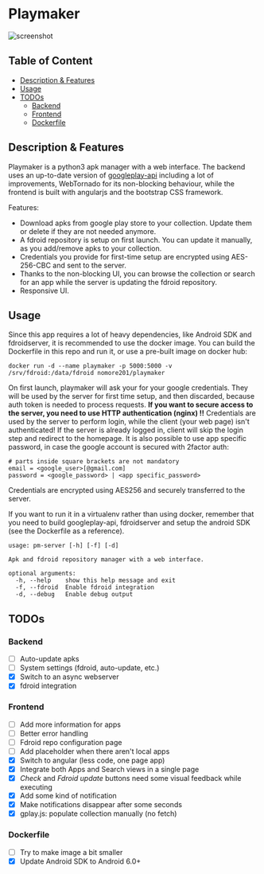 # Playmaker

![screenshot](https://github.com/NoMore201/playmaker/raw/master/example1.png)

## Table of Content

* [Description & Features](#desc)
* [Usage](#usage)
* [TODOs](#todos)
  * [Backend](#todos-backend)
  * [Frontend](#todos-frontend)
  * [Dockerfile](#todos-docker)

<a name="desc"/>

## Description & Features

Playmaker is a python3 apk manager with a web interface. The backend uses an up-to-date version of [googleplay-api](https://github.com/NoMore201/googleplay-api)
 including a lot of improvements, WebTornado for its non-blocking behaviour, while the frontend is built with angularjs and the bootstrap CSS framework.

Features:
* Download apks from google play store to your collection. Update them or delete if they are not needed anymore.
* A fdroid repository is setup on first launch. You can update it manually, as you add/remove apks to your collection.
* Credentials you provide for first-time setup are encrypted using AES-256-CBC and sent to the server.
* Thanks to the non-blocking UI, you can browse the collection or search for an app while the server is updating the fdroid
repository.
* Responsive UI.

<a name="usage"/>

## Usage

Since this app requires a lot of heavy dependencies, like Android SDK and fdroidserver, it is recommended to use the docker image. You can build the Dockerfile in this repo and run it, or use a pre-built image on docker hub:

```
docker run -d --name playmaker -p 5000:5000 -v /srv/fdroid:/data/fdroid nomore201/playmaker
```

On first launch, playmaker will ask your for your google credentials. They will be used by the server for first time setup, and then discarded, because auth token is needed to process requests.
**If you want to secure access to the server, you need to use HTTP authentication (nginx) !!** Credentials are used by the server to perform login, while the client (your web page) isn't authenticated! If the server is already logged in, client will skip the login step and redirect to the homepage.
It is also possible to use app specific password, in case the google account is secured with 2factor auth:

```
# parts inside square brackets are not mandatory
email = <google_user>[@gmail.com]
password = <google_password> | <app specific_password>
```

Credentials are encrypted using AES256 and securely transferred to the server.

If you want to run it in a virtualenv rather than using docker, remember that you need to build googleplay-api, fdroidserver and setup the android SDK (see the Dockerfile as a reference).

```
usage: pm-server [-h] [-f] [-d]

Apk and fdroid repository manager with a web interface.

optional arguments:
  -h, --help    show this help message and exit
  -f, --fdroid  Enable fdroid integration
  -d, --debug   Enable debug output
```

<a name="todos"/>

## TODOs

<a name="todos-backend"/>

### Backend

- [ ] Auto-update apks
- [ ] System settings (fdroid, auto-update, etc.)
- [x] Switch to an async webserver
- [x] fdroid integration

<a name="todos-frontend"/>

### Frontend

- [ ] Add more information for apps
- [ ] Better error handling
- [ ] Fdroid repo configuration page
- [ ] Add placeholder when there aren't local apps
- [x] Switch to angular (less code, one page app)
- [x] Integrate both Apps and Search views in a single page
- [x] *Check* and *Fdroid update* buttons need some visual feedback while executing
- [x] Add some kind of notification
- [x] Make notifications disappear after some seconds
- [x] gplay.js: populate collection manually (no fetch)

<a name="todos-docker"/>

### Dockerfile

- [ ] Try to make image a bit smaller
- [x] Update Android SDK to Android 6.0+

